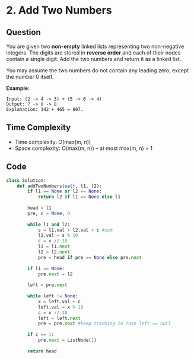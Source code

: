 # 2. Add Two Numbers

## Question

You are given two **non-empty** linked lists representing two non-negative integers. The digits are stored in **reverse order** and each of their nodes contain a single digit. Add the two numbers and return it as a linked list.

You may assume the two numbers do not contain any leading zero, except the number 0 itself.

**Example:**

```text
Input: (2 -> 4 -> 3) + (5 -> 6 -> 4)
Output: 7 -> 0 -> 8
Explanation: 342 + 465 = 807.
```

## Time Complexity

* Time complexity: O\(max\(m, n\)\)
* Space complexity: O\(max\(m, n\)\) – at most max\(m, n\) + 1

## Code

```python
class Solution:
    def addTwoNumbers(self, l1, l2):
        if l1 == None or l2 == None:
            return l2 if l1 == None else l1
        
        head = l1
        pre, c = None, 0
        
        while l1 and l2:
            s = l1.val + l2.val + c #sum
            l1.val = s % 10
            c = x // 10
            l1 = l1.next 
            l2 = l2.next 
            pre = head if pre == None else pre.next
            
        if l1 == None: 
            pre.next = l2
            
        left = pre.next 
        
        while left != None: 
            x = left.val + c
            left.val = x % 10 
            c = x // 10
            left = left.next
            pre = pre.next #keep tracking in case left == null
        
        if c == 1: 
            pre.next = ListNode(1)
            
        return head
```

